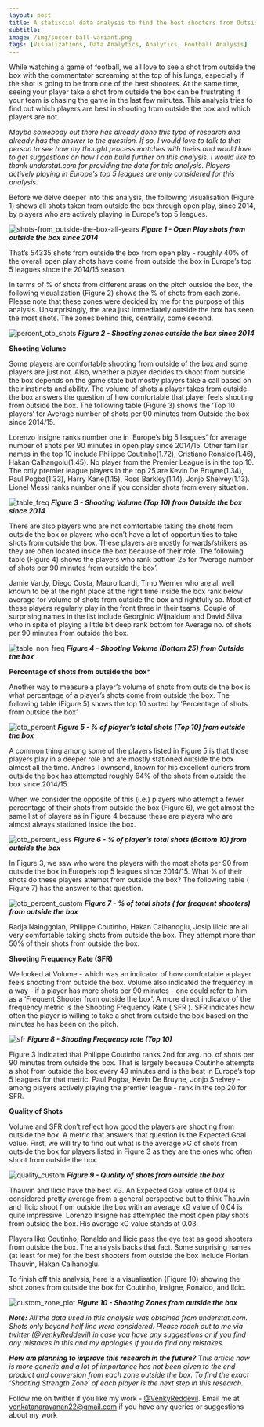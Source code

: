 ```yaml
---
layout: post
title: A statiscial data analysis to find the best shooters from Outside the box
subtitle: 
image: /img/soccer-ball-variant.png
tags: [Visualizations, Data Analytics, Analytics, Football Analysis]
---
```


While watching a game of football, we all love to see a shot from outside the box with the commentator screaming at the top of his lungs, especially if the shot is going to be from one of the best shooters. At the same time, seeing your player take a shot from outside the box can be frustrating if your team is chasing the game in the last few minutes. This analysis tries to find out which players are best in shooting from outside the box and which players are not.

*Maybe somebody out there has already done this type of research and already has the answer to the question. If so, I would love to talk to that person to see how my thought process matches with theirs and would love to get suggestions on how I can build further on this analysis. I would like to thank understat.com for providing the data for this analysis. Players actively playing in Europe's top 5 leagues are only considered for this analysis.*

Before we delve deeper into this analysis, the following visualisation (Figure 1) shows all shots taken from outside the box through open play, since 2014, by players who are actively playing in Europe’s top 5 leagues.

![shots-from_outside-the-box-all-years](/img/otb_shooting/otb_plot.png)
***Figure 1 - Open Play shots from outside the box since 2014***

That’s 54335 shots from outside the box from open play - roughly 40% of the overall open play shots have come from outside the box in Europe’s top 5 leagues since the 2014/15 season.

In terms of % of shots from different areas on the pitch outside the box, the following visualization (Figure 2) shows the % of shots from each zone. Please note that these zones were decided by me for the purpose of this analysis. Unsurprisingly, the area just immediately outside the box has seen the most shots. The zones behind this, centrally, come second.

![percent_otb_shots](/img/otb_shooting/zone_plot.png)
***Figure 2 - Shooting zones outside the box since 2014***

**Shooting Volume**

Some players are comfortable shooting from outside of the box and some players are just not. Also, whether a player decides to shoot from outside the box depends on the game state but mostly players take a call based on their instincts and ability. The volume of shots a player takes from outside the box answers the question of how comfortable that player feels  shooting from outside the box. The following table (Figure 3) shows the ‘Top 10 players’ for Average number of shots per 90 minutes from Outside the box since 2014/15.

Lorenzo Insigne ranks number one in ‘Europe’s big 5 leagues’ for average number of shots per 90 minutes in open play since 2014/15. Other familiar names in the top 10 include Philippe Coutinho(1.72), Cristiano Ronaldo(1.46), Hakan Calhangolu(1.45). No player from the Premier League is in the top 10. The only premier league players in the top 25 are Kevin De Bruyne(1.34), Paul Pogba(1.33), Harry Kane(1.15), Ross Barkley(1.14), Jonjo Shelvey(1.13). Lionel Messi ranks number one if you consider shots from every situation.

![table_freq](/img/otb_shooting/tableFreq.png)
***Figure 3 - Shooting Volume (Top 10) from Outside the box since 2014***

There are also players who are not comfortable taking the shots from outside the box or players who don’t have a lot of opportunities to take shots from outside the box. These players are mostly forwards/strikers as they are often located inside the box because of their role. The following table (Figure 4) shows the players who rank bottom 25 for ‘Average number of shots per 90 minutes from outside the box’.

Jamie Vardy, Diego Costa, Mauro Icardi, Timo Werner who are all well known to be at the right place at the right time inside the box rank below average for volume of shots from outside the box and rightfully so. Most of these players regularly play in the front three in their teams.
Couple of surprising names in the list include Georginio Wijnaldum and David Silva who in spite of playing a little bit deep rank bottom for Average no. of shots per 90 minutes from outside the box.

![table_non_freq](/img/otb_shooting/tableNonFreq.png)
***Figure 4 - Shooting Volume (Bottom 25) from Outside the box***

**Percentage of shots from outside the box***

Another way to measure a player’s volume of shots from outside the box is what percentage of a player’s shots come from outside the box. The following table (Figure 5) shows the top 10 sorted by ‘Percentage of shots from outside the box’.

![otb_percent](/img/otb_shooting/otb_percent.png)
***Figure 5 - % of player’s total shots (Top 10) from outside the box***

A common thing among some of the players listed in Figure 5 is that those players play in a deeper role and are mostly stationed outside the box almost all the time.  Andros Townsend, known for his excellent curlers from outside the box has attempted roughly 64% of the shots from outside the box since 2014/15.

When we consider the opposite of this (i.e.) players who attempt a fewer percentage of their shots from outside the box (Figure 6), we get almost the same list of players as in Figure 4 because these are players who are almost always stationed inside the box.

![otb_percent_less](/img/otb_shooting/otb_percent_less.png)
***Figure 6 - % of player’s total shots (Bottom 10) from outside the box***

In Figure 3, we saw who were the players with the most shots per 90 from outside the box in Europe’s top 5 leagues since 2014/15. What % of their shots do these players attempt from outside the box? The following table ( Figure 7) has the answer to that question.

![otb_percent_custom](/img/otb_shooting/otb_percent_custom.png)
***Figure 7 - % of total shots ( for frequent shooters) from outside the box***

Radja Nainggolan, Philippe Coutinho, Hakan Calhanoglu, Josip Ilicic are all very comfortable taking shots from outside the box. They attempt more than 50% of their shots from outside the box.

**Shooting Frequency Rate (SFR)**

We looked at Volume - which was an indicator of how comfortable a player feels shooting from outside the box. Volume also indicated the frequency in a way - if a player has more shots per 90 minutes - one could refer to him as a ‘Frequent Shooter from outside the box’. A more direct indicator of the frequency metric is the Shooting Frequency Rate ( SFR ). SFR indicates how often the player is willing to take a shot from outside the box based on the minutes he has been on the pitch.

![sfr](/img/otb_shooting/sfr_best.png)
***Figure 8 - Shooting Frequency rate (Top 10)***

Figure 3 indicated that Philippe Coutinho ranks 2nd for avg. no. of shots per 90 minutes from outside the box. That is largely because Coutinho attempts a shot from outside the box every 49 minutes and is the best in Europe’s top 5 leagues for that metric. Paul Pogba, Kevin De Bruyne, Jonjo Shelvey - among players actively playing the premier league - rank in the top 20 for SFR.

**Quality of Shots**

Volume and SFR don’t reflect how good the players are shooting from outside the box. A metric that answers that question is the Expected Goal value. First, we will try to find out what is the average xG of shots from outside the box for players listed in Figure 3 as they are the ones who often shoot from outside the box.

![quality_custom](/img/otb_shooting/quality_custom.png)
***Figure 9 - Quality of shots from outside the box***

Thauvin and Ilicic have the best xG. An Expected Goal value of 0.04 is considered pretty average from a general perspective but to think Thauvin and Ilicic shoot from outside the box with an average xG value of 0.04 is quite impressive. Lorenzo Insigne has attempted the most open play shots from outside the box. His average xG value stands at 0.03.

Players like Coutinho, Ronaldo and Ilicic pass the eye test as good shooters from outside the box. The analysis backs that fact. Some surprising names (at least for me) for the best shooters from outside the box include Florian Thauvin, Hakan Calhanoglu. 

To finish off this analysis, here is a visualisation (Figure 10) showing the shot zones from outside the box for Coutinho, Insigne, Ronaldo, and Ilcic.

![custom_zone_plot](/img/otb_shooting/custom_zone_plot.png)
***Figure 10 - Shooting Zones from outside the box***

***Note:*** *All the data used in this analysis was obtained from understat.com. Shots only beyond half line were considered. Please reach out to me via twitter [(@VenkyReddevil)](https://twitter.com/VenkyReddevil) in case you have any suggestions or if you find any mistakes in this and my apologies if you do find any mistakes.*

***How am planning to improve this research in the future?***
T*his article now is more generic and a lot of importance has not been given to the end product and conversion from each zone outside the box. To find the exact ‘Shooting Strength Zone’ of each player is the next step in this research.*

Follow me on twitter if you like my work - [@VenkyReddevil](https://twitter.com/VenkyReddevil). Email me at venkatanarayanan22@gmail.com if you have any queries or suggestions about my work





